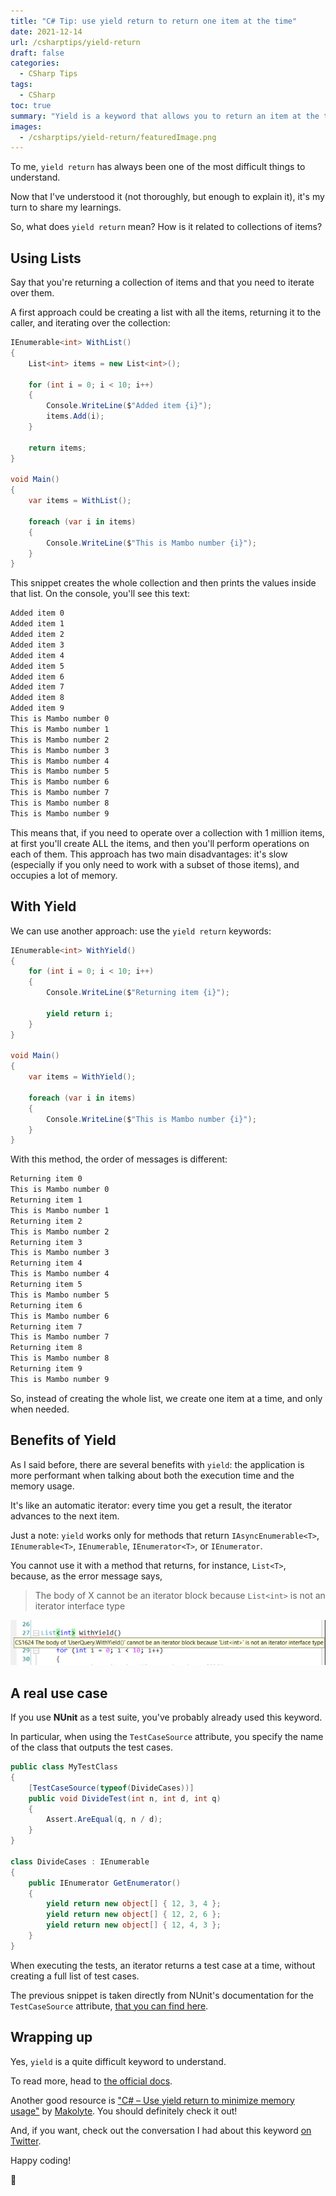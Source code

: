 ```yaml
---
title: "C# Tip: use yield return to return one item at the time"
date: 2021-12-14
url: /csharptips/yield-return
draft: false
categories:
  - CSharp Tips
tags:
  - CSharp
toc: true
summary: "Yield is a keyword that allows you to return an item at the time instead of creating a full list and returning it as a whole. "
images:
  - /csharptips/yield-return/featuredImage.png
---
```


To me, `yield return` has always been one of the most difficult things to understand.

Now that I've understood it (not thoroughly, but enough to explain it), it's my turn to share my learnings.

So, what does `yield return` mean? How is it related to collections of items?

## Using Lists

Say that you're returning a collection of items and that you need to iterate over them.

A first approach could be creating a list with all the items, returning it to the caller, and iterating over the collection:

```cs
IEnumerable<int> WithList()
{
    List<int> items = new List<int>();

    for (int i = 0; i < 10; i++)
    {
        Console.WriteLine($"Added item {i}");
        items.Add(i);
    }

    return items;
}

void Main()
{
    var items = WithList();

    foreach (var i in items)
    {
        Console.WriteLine($"This is Mambo number {i}");
    }
}
```

This snippet creates the whole collection and then prints the values inside that list. On the console, you'll see this text:

```txt
Added item 0
Added item 1
Added item 2
Added item 3
Added item 4
Added item 5
Added item 6
Added item 7
Added item 8
Added item 9
This is Mambo number 0
This is Mambo number 1
This is Mambo number 2
This is Mambo number 3
This is Mambo number 4
This is Mambo number 5
This is Mambo number 6
This is Mambo number 7
This is Mambo number 8
This is Mambo number 9
```

This means that, if you need to operate over a collection with 1 million items, at first you'll create ALL the items, and then you'll perform operations on each of them. This approach has two main disadvantages: it's slow (especially if you only need to work with a subset of those items), and occupies a lot of memory.

## With Yield

We can use another approach: use the `yield return` keywords:

```cs
IEnumerable<int> WithYield()
{
    for (int i = 0; i < 10; i++)
    {
        Console.WriteLine($"Returning item {i}");

        yield return i;
    }
}

void Main()
{
    var items = WithYield();

    foreach (var i in items)
    {
        Console.WriteLine($"This is Mambo number {i}");
    }
}
```

With this method, the order of messages is different:

```txt
Returning item 0
This is Mambo number 0
Returning item 1
This is Mambo number 1
Returning item 2
This is Mambo number 2
Returning item 3
This is Mambo number 3
Returning item 4
This is Mambo number 4
Returning item 5
This is Mambo number 5
Returning item 6
This is Mambo number 6
Returning item 7
This is Mambo number 7
Returning item 8
This is Mambo number 8
Returning item 9
This is Mambo number 9
```

So, instead of creating the whole list, we create one item at a time, and only when needed.

## Benefits of Yield

As I said before, there are several benefits with `yield`: the application is more performant when talking about both the execution time and the memory usage.

It's like an automatic iterator: every time you get a result, the iterator advances to the next item.

Just a note: `yield` works only for methods that return `IAsyncEnumerable<T>`, `IEnumerable<T>`, `IEnumerable`, `IEnumerator<T>`, or `IEnumerator`.

You cannot use it with a method that returns, for instance, `List<T>`, because, as the error message says,

> The body of X cannot be an iterator block because `List<int>` is not an iterator interface type

![Cannot use yield return with lists](./yield-with-list.png)

## A real use case

If you use **NUnit** as a test suite, you've probably already used this keyword.

In particular, when using the `TestCaseSource` attribute, you specify the name of the class that outputs the test cases.

```cs
public class MyTestClass
{
    [TestCaseSource(typeof(DivideCases))]
    public void DivideTest(int n, int d, int q)
    {
        Assert.AreEqual(q, n / d);
    }
}

class DivideCases : IEnumerable
{
    public IEnumerator GetEnumerator()
    {
        yield return new object[] { 12, 3, 4 };
        yield return new object[] { 12, 2, 6 };
        yield return new object[] { 12, 4, 3 };
    }
}
```

When executing the tests, an iterator returns a test case at a time, without creating a full list of test cases.

The previous snippet is taken directly from NUnit's documentation for the `TestCaseSource` attribute, [that you can find here](https://docs.nunit.org/articles/nunit/writing-tests/attributes/testcasesource.html "TestCaseSource documentation on NUnit").

## Wrapping up

Yes, `yield` is a quite difficult keyword to understand.

To read more, head to [the official docs](https://docs.microsoft.com/en-us/dotnet/csharp/language-reference/keywords/yield?wt.mc_id=DT-MVP-5005077 "Yield documentation on Microsoft docs").

Another good resource is ["C# – Use yield return to minimize memory usage"](https://makolyte.com/csharp-use-yield-return-to-minimize-memory-usage/ "Another article about yield return by Makolyte") by [Makolyte](https://twitter.com/makolyte). You should definitely check it out!

And, if you want, check out the conversation I had about this keyword [on Twitter](https://twitter.com/BelloneDavide/status/1455973842762010630 "Twitter conversation about yield return").

Happy coding!

🐧
